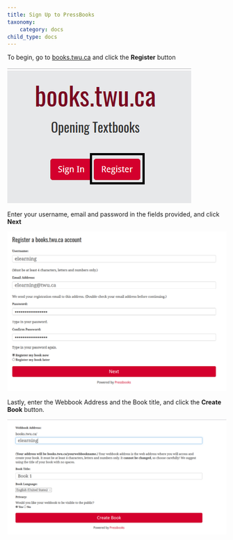 ```yaml
---
title: Sign Up to PressBooks
taxonomy:
    category: docs
child_type: docs
---
```


To begin, go to [books.twu.ca](books.twu.ca) and click the **Register** button

![](pressbooks-signin.PNG)

Enter your username, email and password in the fields provided, and click **Next**

![](pressbooks-user-info.PNG)

Lastly, enter the Webbook Address and the Book title, and click the **Create Book** button.

![](create-pressbook.PNG)
